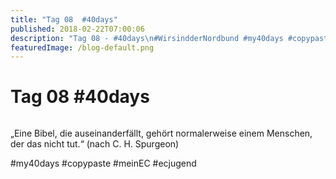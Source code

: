 ```yaml
---
title: "Tag 08  #40days"
published: 2018-02-22T07:00:06
description: "Tag 08 - #40days\n#WirsindderNordbund #my40days #copypaste #meinEC #ecjugend"
featuredImage: /blog-default.png
---
```


# Tag 08  #40days

<img loading="lazy" src="/old/40DAYS_02-22_UP-tag-08.jpg" alt>

&#8222;Eine Bibel, die auseinanderfällt, gehört normalerweise einem Menschen, der das nicht tut.&#8220; 
(nach C. H. Spurgeon)

#my40days #copypaste #meinEC #ecjugend
